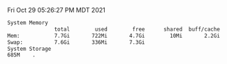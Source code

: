 Fri Oct 29 05:26:27 PM MDT 2021
```bash
System Memory
               total        used        free      shared  buff/cache   available
Mem:           7.7Gi       722Mi       4.7Gi        10Mi       2.2Gi       6.6Gi
Swap:          7.6Gi       336Mi       7.3Gi
System Storage
685M	.
```
```bash
